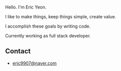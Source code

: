 Hello. I'm Eric Yeon.

I like to make things, keep things simple, create value.

I accomplish these goals by writing code.

Currently working as full stack developer.



## Contact
* eric9907@naver.com







